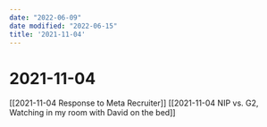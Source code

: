 ```yaml
---
date: "2022-06-09"
date modified: "2022-06-15"
title: '2021-11-04'
---
```


# 2021-11-04
[[2021-11-04 Response to Meta Recruiter]]
[[2021-11-04 NIP vs. G2, Watching in my room with David on the bed]]
